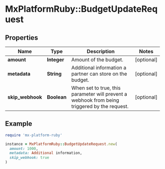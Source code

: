 # MxPlatformRuby::BudgetUpdateRequest

## Properties

| Name | Type | Description | Notes |
| ---- | ---- | ----------- | ----- |
| **amount** | **Integer** | Amount of the budget. | [optional] |
| **metadata** | **String** | Additional information a partner can store on the budget. | [optional] |
| **skip_webhook** | **Boolean** | When set to true, this parameter will prevent a webhook from being triggered by the request. | [optional] |

## Example

```ruby
require 'mx-platform-ruby'

instance = MxPlatformRuby::BudgetUpdateRequest.new(
  amount: 1000,
  metadata: Additional information,
  skip_webhook: true
)
```

